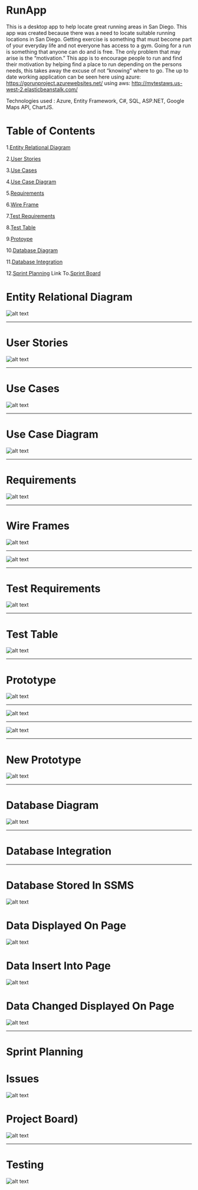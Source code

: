 # RunApp
This is a desktop app to help locate great running areas in San Diego.
This app was created because there was a need to locate suitable running locations in San Diego. Getting exercise is something that must become part of your everyday life and not everyone has access to a gym. Going for a run is something that anyone can do and is free. The only problem that may arise is the “motivation.” This app is to encourage people to run and find their motivation by helping find a place to run depending on the persons needs, this takes away the excuse of not “knowing” where to go. The up to date working application can be seen here using azure: https://gorunproject.azurewebsites.net/
using aws: http://mytestaws.us-west-2.elasticbeanstalk.com/

Technologies used : Azure, Entity Framework, C#, SQL, ASP.NET, Google Maps API, ChartJS.

# Table of Contents


1.[Entity Relational Diagram](#Database-Diagram)

2.[User Stories](#User-Stories)

3.[Use Cases](#Use-Cases)

4.[Use Case Diagram](#Use-Case-Diagram)

5.[Requirements](#Requirements)

6.[Wire Frame](#Wire-Frame)

7.[Test Requirements](#Test-Requirements)

8.[Test Table](#Test-Table)

9.[Protoype](#Prototype)

10.[Database Diagram](#Database-Diagram)

[](https://github.com/topher-chris/RunApp/blob/master/MainPage.PNG)

11.[Database Integration](#Database-Integration)

12.[Sprint Planning](#Sprint-Planning)   Link To.[Sprint Board](https://github.com/users/topher-chris/projects/1)





# Entity Relational Diagram
![alt text](https://github.com/topher-chris/RunApp/blob/master/Prototype%20Images/Database%20Diagram.jpg?raw=true)

___
# User Stories
![alt text](https://github.com/topher-chris/RunApp/blob/master/Prototype%20Images/User%20Stories.PNG)

___
# Use Cases
![alt text](https://github.com/topher-chris/RunApp/blob/master/Prototype%20Images/Use%20Cases.PNG?raw=true)

___
# Use Case Diagram
![alt text](https://github.com/topher-chris/RunApp/blob/master/Prototype%20Images/Use-Case%20Diagram%20(UML).png?raw=true)

___
# Requirements
![alt text](https://github.com/topher-chris/RunApp/blob/master/Prototype%20Images/Requirements.PNG)

___
# Wire Frames
![alt text](https://github.com/topher-chris/RunApp/blob/master/Prototype%20Images/WireFrame%20Page-1.jpg)

___

![alt text](https://github.com/topher-chris/RunApp/blob/master/Prototype%20Images/WireFram-Page-2.jpg)
 
___
# Test Requirements 

![alt text](https://github.com/topher-chris/RunApp/blob/master/Prototype%20Images/Test%20Requirements.PNG)

___
# Test Table
![alt text](https://github.com/topher-chris/RunApp/blob/master/Prototype%20Images/Test%20Table.PNG)

___
# Prototype

![alt text](https://github.com/topher-chris/RunApp/blob/master/Prototype%20Images/Prototype1.PNG)

___
![alt text](https://github.com/topher-chris/RunApp/blob/master/Prototype%20Images/Prototype2.PNG)
___

![alt text](https://github.com/topher-chris/RunApp/blob/master/Prototype%20Images/Prototype3.PNG)

___
# New Prototype
![alt text](https://github.com/topher-chris/RunApp/blob/master/Prototype%20Images/MainPage.PNG)

___
# Database Diagram
![alt text](https://github.com/topher-chris/RunApp/blob/master/Model%20Classes/Databse%20Diagram.PNG)

___
# Database Integration
___
# Database Stored In SSMS
![alt text](https://github.com/topher-chris/RunApp/blob/master/images/SSMS.PNG?raw=true)

# Data Displayed On Page
![alt text](https://github.com/topher-chris/RunApp/blob/master/images/Before%20Input.PNG)
# Data Insert Into Page
![alt text](https://github.com/topher-chris/RunApp/blob/master/images/Data%20Input.PNG)
# Data Changed Displayed On Page
![alt text](https://github.com/topher-chris/RunApp/blob/master/images/After%20Input.PNG)


___


# Sprint Planning
# Issues
![alt text](https://github.com/topher-chris/RunApp/blob/master/Prototype%20Images/Issues.PNG)

# Project Board)
![alt text](https://github.com/topher-chris/RunApp/blob/master/Prototype%20Images/Sprint.PNG)

___
# Testing
![alt text](https://github.com/topher-chris/RunApp/tree/master/Sprint%20Review/Week4)

